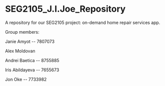 # SEG2105_J.I.Joe_Repository
A repository for our SEG2105 project: on-demand home repair services app.

Group members:

Janie Amyot -- 7807073

Alex Moldovan

Andrei Baetica -- 8755885

Iris Abildayeva -- 7655673

Jon Oke -- 7733982
